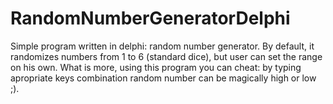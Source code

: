 RandomNumberGeneratorDelphi
===========================

Simple program written in delphi: random number generator. By default, it randomizes numbers from 1 to 6 (standard dice), but user can set the range on his own. What is more, using this program you can cheat: by typing apropriate keys combination random number can be magically high or low ;). 
